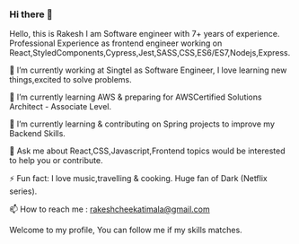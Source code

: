### Hi there 👋
Hello, this is Rakesh I am Software engineer with 7+ years of experience. Professional Experience as frontend engineer working on React,StyledComponents,Cypress,Jest,SASS,CSS,ES6/ES7,Nodejs,Express.   

🔭 I’m currently working at Singtel as Software Engineer, I love learning new things,excited to solve problems.

🌱 I’m currently learning AWS & preparing for AWSCertified Solutions Architect - Associate Level.

🌱 I’m currently learning & contributing on Spring projects to improve my Backend Skills. 

💬 Ask me about React,CSS,Javascript,Frontend topics would be interested to help you or contribute. 

⚡ Fun fact: I love music,travelling & cooking. Huge fan of Dark (Netflix series). 

📫 How to reach me : rakeshcheekatimala@gmail.com

Welcome to my profile, You can follow me if my skills matches.

<!--
**rakeshcheekatimala/rakeshcheekatimala** is a ✨ _special_ ✨ repository because its `README.md` (this file) appears on your GitHub profile.

Here are some ideas to get you started:

- 🔭 I’m currently working on ...
- 🌱 I’m currently learning ...
- 👯 I’m looking to collaborate on ...
- 🤔 I’m looking for help with ...
- 💬 Ask me about ...
- 📫 How to reach me: ...
- 😄 Pronouns: ...
- ⚡ Fun fact: ...
-->
